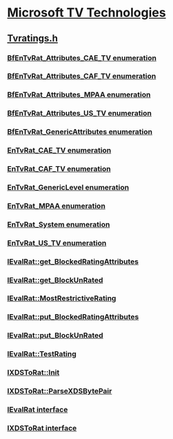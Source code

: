 # [Microsoft TV Technologies](../_mstv/index.md)
## [Tvratings.h](index.md)
### [BfEnTvRat_Attributes_CAE_TV enumeration](../tvratings/ne-tvratings-bfentvrat_attributes_cae_tv.md)
### [BfEnTvRat_Attributes_CAF_TV enumeration](../tvratings/ne-tvratings-bfentvrat_attributes_caf_tv.md)
### [BfEnTvRat_Attributes_MPAA enumeration](../tvratings/ne-tvratings-bfentvrat_attributes_mpaa.md)
### [BfEnTvRat_Attributes_US_TV enumeration](../tvratings/ne-tvratings-bfentvrat_attributes_us_tv.md)
### [BfEnTvRat_GenericAttributes enumeration](../tvratings/ne-tvratings-bfentvrat_genericattributes.md)
### [EnTvRat_CAE_TV enumeration](../tvratings/ne-tvratings-entvrat_cae_tv.md)
### [EnTvRat_CAF_TV enumeration](../tvratings/ne-tvratings-entvrat_caf_tv.md)
### [EnTvRat_GenericLevel enumeration](../tvratings/ne-tvratings-entvrat_genericlevel.md)
### [EnTvRat_MPAA enumeration](../tvratings/ne-tvratings-entvrat_mpaa.md)
### [EnTvRat_System enumeration](../tvratings/ne-tvratings-entvrat_system.md)
### [EnTvRat_US_TV enumeration](../tvratings/ne-tvratings-entvrat_us_tv.md)
### [IEvalRat::get_BlockedRatingAttributes](../tvratings/nf-tvratings-ievalrat-get_blockedratingattributes.md)
### [IEvalRat::get_BlockUnRated](../tvratings/nf-tvratings-ievalrat-get_blockunrated.md)
### [IEvalRat::MostRestrictiveRating](../tvratings/nf-tvratings-ievalrat-mostrestrictiverating.md)
### [IEvalRat::put_BlockedRatingAttributes](../tvratings/nf-tvratings-ievalrat-put_blockedratingattributes.md)
### [IEvalRat::put_BlockUnRated](../tvratings/nf-tvratings-ievalrat-put_blockunrated.md)
### [IEvalRat::TestRating](../tvratings/nf-tvratings-ievalrat-testrating.md)
### [IXDSToRat::Init](../tvratings/nf-tvratings-ixdstorat-init.md)
### [IXDSToRat::ParseXDSBytePair](../tvratings/nf-tvratings-ixdstorat-parsexdsbytepair.md)
### [IEvalRat interface](../tvratings/nn-tvratings-ievalrat.md)
### [IXDSToRat interface](../tvratings/nn-tvratings-ixdstorat.md)
